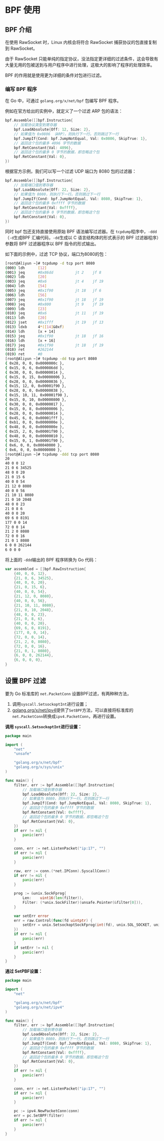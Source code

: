 # BPF 使用

## BPF 介绍

在使用 RawSocket 时，Linux 内核会将符合 RawSocket 捕获协议的包直接复制到 RawSocket。

由于 RawSocket 只能单纯的指定协议，没法指定更详细的过滤条件，这会导致有大量无用的包被送到与用户程序中进行处理，这极大的影响了程序的处理效率。

BPF 的作用就是使用更为详细的条件对包进行过滤。

### 编写 BPF 程序

在 Go 中，可通过 `golang.org/x/net/bpf` 包编写 BPF 程序。

例如在官方给出的实例中，就定义了一个过滤 ARP 包的语法：

```go
bpf.Assemble([]bpf.Instruction{
    // 加载协议类型到寄存器
	bpf.LoadAbsolute{Off: 12, Size: 2},
	// 如果值为 0x0806 （ARP），则执行下一行。否则跳过下一行
	bpf.JumpIf{Cond: bpf.JumpNotEqual, Val: 0x0806, SkipTrue: 1},
	// 返回这个包的最多 4096 字节的数据
	bpf.RetConstant{Val: 4096},
	// 返回这个包的最多 0 字节的数据，即忽略这个包
	bpf.RetConstant{Val: 0},
})
```

根据官方示例，我们可以写一个过滤 UDP 端口为 8080 包的过滤器：

```go
bpf.Assemble([]bpf.Instruction{
    // 加载端口值到寄存器
	bpf.LoadAbsolute{Off: 22, Size: 2},
	// 如果值为 8080，则执行下一行。否则跳过下一行
	bpf.JumpIf{Cond: bpf.JumpNotEqual, Val: 8080, SkipTrue: 1},
	// 返回这个包的最多 0xffff 字节的数据
	bpf.RetConstant{Val: 0xffff},
	// 返回这个包的最多 0 字节的数据，即忽略这个包
	bpf.RetConstant{Val: 0},
})
```

同时 bpf 包还支持直接使用原始 BPF 语法编写过滤器。在 `tcpdump`程序中，`-ddd`（`-d`生成BPF 汇编代码，`-dd`生成以 C 语言结构体的形式表示的 BPF 过滤器程序）参数将 BPF 过滤器程序以 BPF 指令的形式输出。

如下面的示例中，过滤 TCP 协议，端口为8080的包：

```bash
[root@Aliyun ~]# tcpdump -d tcp port 8080
(000) ldh      [12]
(001) jeq      #0x86dd          jt 2    jf 8
(002) ldb      [20]
(003) jeq      #0x6             jt 4    jf 19
(004) ldh      [54]
(005) jeq      #0x1f90          jt 18   jf 6
(006) ldh      [56]
(007) jeq      #0x1f90          jt 18   jf 19
(008) jeq      #0x800           jt 9    jf 19
(009) ldb      [23]
(010) jeq      #0x6             jt 11   jf 19
(011) ldh      [20]
(012) jset     #0x1fff          jt 19   jf 13
(013) ldxb     4*([14]&0xf)
(014) ldh      [x + 14]
(015) jeq      #0x1f90          jt 18   jf 16
(016) ldh      [x + 16]
(017) jeq      #0x1f90          jt 18   jf 19
(018) ret      #262144
(019) ret      #0
[root@Aliyun ~]# tcpdump -dd tcp port 8080
{ 0x28, 0, 0, 0x0000000c },
{ 0x15, 0, 6, 0x000086dd },
{ 0x30, 0, 0, 0x00000014 },
{ 0x15, 0, 15, 0x00000006 },
{ 0x28, 0, 0, 0x00000036 },
{ 0x15, 12, 0, 0x00001f90 },
{ 0x28, 0, 0, 0x00000038 },
{ 0x15, 10, 11, 0x00001f90 },
{ 0x15, 0, 10, 0x00000800 },
{ 0x30, 0, 0, 0x00000017 },
{ 0x15, 0, 8, 0x00000006 },
{ 0x28, 0, 0, 0x00000014 },
{ 0x45, 6, 0, 0x00001fff },
{ 0xb1, 0, 0, 0x0000000e },
{ 0x48, 0, 0, 0x0000000e },
{ 0x15, 2, 0, 0x00001f90 },
{ 0x48, 0, 0, 0x00000010 },
{ 0x15, 0, 1, 0x00001f90 },
{ 0x6, 0, 0, 0x00040000 },
{ 0x6, 0, 0, 0x00000000 },
[root@Aliyun ~]# tcpdump -ddd tcp port 8080
20
40 0 0 12
21 0 6 34525
48 0 0 20
21 0 15 6
40 0 0 54
21 12 0 8080
40 0 0 56
21 10 11 8080
21 0 10 2048
48 0 0 23
21 0 8 6
40 0 0 20
69 6 0 8191
177 0 0 14
72 0 0 14
21 2 0 8080
72 0 0 16
21 0 1 8080
6 0 0 262144
6 0 0 0
```

将上面的 `-ddd`输出的 BPF 程序转换为 Go 代码：

```go
var assembled = []bpf.RawInstruction{
	{40, 0, 0, 12},
	{21, 0, 6, 34525},
	{48, 0, 0, 20},
	{21, 0, 15, 6},
	{40, 0, 0, 54},
	{21, 12, 0, 8080},
	{40, 0, 0, 56},
	{21, 10, 11, 8080},
	{21, 0, 10, 2048},
	{48, 0, 0, 23},
	{21, 0, 8, 6},
	{40, 0, 0, 20},
	{69, 6, 0, 8191},
	{177, 0, 0, 14},
	{72, 0, 0, 14},
	{21, 2, 0, 8080},
	{72, 0, 0, 16},
	{21, 0, 1, 8080},
	{6, 0, 0, 262144},
	{6, 0, 0, 0},
}
```

## 设置 BPF 过滤

要为 Go 标准库的 `net.PacketConn` 设置BPF过滤，有两种种方法，

1. 调用`syscall.SetsockoptInt`进行设置；
2. [golang.org/x/net/ipv4](https://pkg.go.dev/golang.org/x/net/ipv4#PacketConn.SetBPF)提供了`SetBPF`方法，可以直接将标准库的 `net.PacketConn`转换成`ipv4.PacketConn`，再进行设置。



**调用 `syscall.SetsockoptInt`进行设置：**

```go
package main

import (
	"net"
	"unsafe"

	"golang.org/x/net/bpf"
	"golang.org/x/sys/unix"
)

func main() {
	filter, err := bpf.Assemble([]bpf.Instruction{
		// 加载端口值到寄存器
		bpf.LoadAbsolute{Off: 22, Size: 2},
		// 如果值为 8080，则执行下一行。否则跳过下一行
		bpf.JumpIf{Cond: bpf.JumpNotEqual, Val: 8080, SkipTrue: 1},
		// 返回这个包的最多 0xffff 字节的数据
		bpf.RetConstant{Val: 0xffff},
		// 返回这个包的最多 0 字节的数据，即忽略这个包
		bpf.RetConstant{Val: 0},
	})
	if err != nil {
		panic(err)
	}

	conn, err := net.ListenPacket("ip:17", "")
	if err != nil {
		panic(err)
	}

	raw, err := conn.(*net.IPConn).SyscallConn()
	if err != nil {
		panic(err)
	}

	prog := &unix.SockFprog{
		Len:    uint16(len(filter)),
		Filter: (*unix.SockFilter)(unsafe.Pointer(&filter[0])),
	}

	var setErr error
	err = raw.Control(func(fd uintptr) {
		setErr = unix.SetsockoptSockFprog(int(fd), unix.SOL_SOCKET, unix.SO_ATTACH_FILTER, prog)
	})
	if err != nil {
		panic(err)
	}
	if setErr != nil {
		panic(err)
	}
}
```



**通过 SetPBF设置：**

```go
package main

import (
	"net"

	"golang.org/x/net/bpf"
	"golang.org/x/net/ipv4"
)

func main() {
	filter, err := bpf.Assemble([]bpf.Instruction{
		// 加载端口值到寄存器
		bpf.LoadAbsolute{Off: 22, Size: 2},
		// 如果值为 8080，则执行下一行。否则跳过下一行
		bpf.JumpIf{Cond: bpf.JumpNotEqual, Val: 8080, SkipTrue: 1},
		// 返回这个包的最多 0xffff 字节的数据
		bpf.RetConstant{Val: 0xffff},
		// 返回这个包的最多 0 字节的数据，即忽略这个包
		bpf.RetConstant{Val: 0},
	})
	if err != nil {
		panic(err)
	}

	conn, err := net.ListenPacket("ip:17", "")
	if err != nil {
		panic(err)
	}

	pc := ipv4.NewPacketConn(conn)
	err = pc.SetBPF(filter)
	if err != nil {
		panic(err)
	}
}
```

